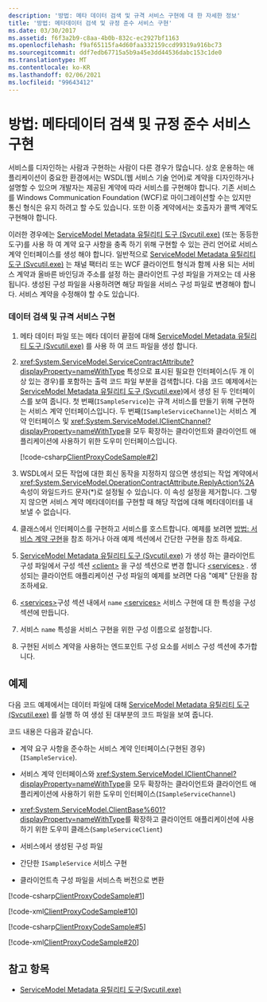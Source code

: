 ```yaml
---
description: '방법: 메타 데이터 검색 및 규격 서비스 구현에 대 한 자세한 정보'
title: '방법: 메타데이터 검색 및 규정 준수 서비스 구현'
ms.date: 03/30/2017
ms.assetid: f6f3a2b9-c8aa-4b0b-832c-ec2927bf1163
ms.openlocfilehash: f9af65115fa4d60faa332159ccd99319a916bc73
ms.sourcegitcommit: ddf7edb67715a5b9a45e3dd44536dabc153c1de0
ms.translationtype: MT
ms.contentlocale: ko-KR
ms.lasthandoff: 02/06/2021
ms.locfileid: "99643412"
---
```

# <a name="how-to-retrieve-metadata-and-implement-a-compliant-service"></a>방법: 메타데이터 검색 및 규정 준수 서비스 구현

서비스를 디자인하는 사람과 구현하는 사람이 다른 경우가 많습니다. 상호 운용하는 애플리케이션이 중요한 환경에서는 WSDL(웹 서비스 기술 언어)로 계약을 디자인하거나 설명할 수 있으며 개발자는 제공된 계약에 따라 서비스를 구현해야 합니다. 기존 서비스를 Windows Communication Foundation (WCF)로 마이그레이션할 수는 있지만 통신 형식은 유지 하려고 할 수도 있습니다. 또한 이중 계약에서는 호출자가 콜백 계약도 구현해야 합니다.  
  
 이러한 경우에는 [ServiceModel Metadata 유틸리티 도구 (Svcutil.exe)](../servicemodel-metadata-utility-tool-svcutil-exe.md) (또는 동등한 도구)를 사용 하 여 계약 요구 사항을 충족 하기 위해 구현할 수 있는 관리 언어로 서비스 계약 인터페이스를 생성 해야 합니다. 일반적으로 [ServiceModel Metadata 유틸리티 도구 (Svcutil.exe)](../servicemodel-metadata-utility-tool-svcutil-exe.md) 는 채널 팩터리 또는 WCF 클라이언트 형식과 함께 사용 되는 서비스 계약과 올바른 바인딩과 주소를 설정 하는 클라이언트 구성 파일을 가져오는 데 사용 됩니다. 생성된 구성 파일을 사용하려면 해당 파일을 서비스 구성 파일로 변경해야 합니다. 서비스 계약을 수정해야 할 수도 있습니다.  
  
### <a name="to-retrieve-data-and-implement-a-compliant-service"></a>데이터 검색 및 규격 서비스 구현  
  
1. 메타 데이터 파일 또는 메타 데이터 끝점에 대해 [ServiceModel Metadata 유틸리티 도구 (Svcutil.exe)](../servicemodel-metadata-utility-tool-svcutil-exe.md) 를 사용 하 여 코드 파일을 생성 합니다.  
  
2. <xref:System.ServiceModel.ServiceContractAttribute?displayProperty=nameWithType> 특성으로 표시된 필요한 인터페이스(두 개 이상 있는 경우)를 포함하는 출력 코드 파일 부분을 검색합니다. 다음 코드 예제에서는 [ServiceModel Metadata 유틸리티 도구 (Svcutil.exe)](../servicemodel-metadata-utility-tool-svcutil-exe.md)에서 생성 된 두 인터페이스를 보여 줍니다. 첫 번째(`ISampleService`)는 규격 서비스를 만들기 위해 구현하는 서비스 계약 인터페이스입니다. 두 번째(`ISampleServiceChannel`)는 서비스 계약 인터페이스 및 <xref:System.ServiceModel.IClientChannel?displayProperty=nameWithType>을 모두 확장하는 클라이언트와 클라이언트 애플리케이션에 사용하기 위한 도우미 인터페이스입니다.  
  
     [!code-csharp[ClientProxyCodeSample#2](../../../../samples/snippets/csharp/VS_Snippets_CFX/clientproxycodesample/cs/proxycode.cs#2)]  
  
3. WSDL에서 모든 작업에 대한 회신 동작을 지정하지 않으면 생성되는 작업 계약에서 <xref:System.ServiceModel.OperationContractAttribute.ReplyAction%2A> 속성이 와일드카드 문자(*)로 설정될 수 있습니다. 이 속성 설정을 제거합니다. 그렇지 않으면 서비스 계약 메타데이터를 구현할 때 해당 작업에 대해 메타데이터를 내보낼 수 없습니다.  
  
4. 클래스에서 인터페이스를 구현하고 서비스를 호스트합니다. 예제를 보려면 [방법: 서비스 계약 구현](../how-to-implement-a-wcf-contract.md)을 참조 하거나 아래 예제 섹션에서 간단한 구현을 참조 하세요.  
  
5. [ServiceModel Metadata 유틸리티 도구 (Svcutil.exe)](../servicemodel-metadata-utility-tool-svcutil-exe.md) 가 생성 하는 클라이언트 구성 파일에서 구성 섹션 [\<client>](../../configure-apps/file-schema/wcf/client.md) 을 구성 섹션으로 변경 합니다 [\<services>](../../configure-apps/file-schema/wcf/services.md) . 생성되는 클라이언트 애플리케이션 구성 파일의 예제를 보려면 다음 &quot;예제&quot; 단원을 참조하세요.  
  
6. [\<services>](../../configure-apps/file-schema/wcf/services.md)구성 섹션 내에서 `name` [\<services>](../../configure-apps/file-schema/wcf/services.md) 서비스 구현에 대 한 특성을 구성 섹션에 만듭니다.  
  
7. 서비스 `name` 특성을 서비스 구현을 위한 구성 이름으로 설정합니다.  
  
8. 구현된 서비스 계약을 사용하는 엔드포인트 구성 요소를 서비스 구성 섹션에 추가합니다.  
  
## <a name="example"></a>예제  

 다음 코드 예제에서는 데이터 파일에 대해 [ServiceModel Metadata 유틸리티 도구 (Svcutil.exe)](../servicemodel-metadata-utility-tool-svcutil-exe.md) 를 실행 하 여 생성 된 대부분의 코드 파일을 보여 줍니다.  
  
 코드 내용은 다음과 같습니다.  
  
- 계약 요구 사항을 준수하는 서비스 계약 인터페이스(구현된 경우)(`ISampleService`).  
  
- 서비스 계약 인터페이스와 <xref:System.ServiceModel.IClientChannel?displayProperty=nameWithType>을 모두 확장하는 클라이언트와 클라이언트 애플리케이션에 사용하기 위한 도우미 인터페이스(`ISampleServiceChannel`)  
  
- <xref:System.ServiceModel.ClientBase%601?displayProperty=nameWithType>를 확장하고 클라이언트 애플리케이션에 사용하기 위한 도우미 클래스(`SampleServiceClient`)  
  
- 서비스에서 생성된 구성 파일  
  
- 간단한 `ISampleService` 서비스 구현  
  
- 클라이언트측 구성 파일을 서비스측 버전으로 변환  
  
[!code-csharp[ClientProxyCodeSample#1](../../../../samples/snippets/csharp/VS_Snippets_CFX/clientproxycodesample/cs/proxycode.cs#1)]

[!code-xml[ClientProxyCodeSample#10](../../../../samples/snippets/csharp/VS_Snippets_CFX/clientproxycodesample/cs/client.exe.config#10)]

[!code-csharp[ClientProxyCodeSample#5](../../../../samples/snippets/csharp/VS_Snippets_CFX/clientproxycodesample/cs/hostapplication.cs#5)]

[!code-xml[ClientProxyCodeSample#20](../../../../samples/snippets/csharp/VS_Snippets_CFX/clientproxycodesample/cs/hostapplication.exe.config#20)]
  
## <a name="see-also"></a>참고 항목

- [ServiceModel Metadata 유틸리티 도구(Svcutil.exe)](../servicemodel-metadata-utility-tool-svcutil-exe.md)
